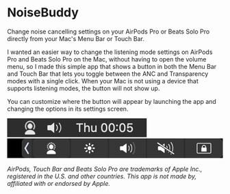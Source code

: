 # NoiseBuddy

Change noise cancelling settings on your AirPods Pro or Beats Solo Pro directly from your Mac's Menu Bar or Touch Bar.

I wanted an easier way to change the listening mode settings on AirPods Pro and Beats Solo Pro on the Mac, without having to open the volume menu, so I made this simple app that shows a button in both the Menu Bar and Touch Bar that lets you toggle between the ANC and Transparency modes with a single click. When your Mac is not using a device that supports listening modes, the button will not show up.

You can customize where the button will appear by launching the app and changing the options in its settings screen.

![screenshot-menubar](./screenshots/screenshot-menubar.png)
![screenshot-touchbar](./screenshots/screenshot-touchbar.png)

_AirPods, Touch Bar and Beats Solo Pro are trademarks of Apple Inc., registered in the U.S. and other countries. This app is not made by, affiliated with or endorsed by Apple._


